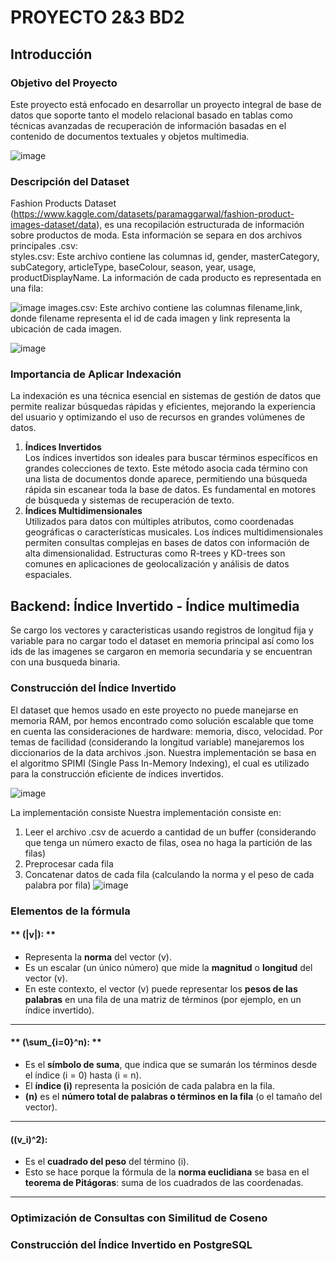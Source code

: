 # PROYECTO 2&3 BD2
## Introducción
### Objetivo del Proyecto
Este proyecto está enfocado en desarrollar un proyecto integral de base de datos que soporte tanto el modelo relacional basado en tablas como técnicas avanzadas de recuperación de información basadas en el contenido de documentos textuales y objetos multimedia. 

![image](https://github.com/user-attachments/assets/625d13fe-e682-4fef-b103-3b6f605f8ca6)
### Descripción del Dataset 
Fashion Products Dataset (https://www.kaggle.com/datasets/paramaggarwal/fashion-product-images-dataset/data), es una recopilación estructurada de información sobre productos de moda. Esta información se separa en dos archivos principales .csv:      
styles.csv: Este archivo contiene las columnas id, gender, masterCategory, subCategory, articleType, baseColour, season, year, usage, productDisplayName. La información de cada producto es representada en una fila:

![image](https://github.com/user-attachments/assets/4d750c32-5c14-4f8e-a1bc-a189f289d081)
images.csv: Este archivo contiene las columnas filename,link, donde filename representa el id de cada imagen y link representa la ubicación de cada imagen.

![image](https://github.com/user-attachments/assets/666c724e-957a-47f4-9892-8f75fbb9df04)
### Importancia de Aplicar Indexación
La indexación es una técnica esencial en sistemas de gestión de datos que permite realizar búsquedas rápidas y eficientes, mejorando la experiencia del usuario y optimizando el uso de recursos en grandes volúmenes de datos.
1. **Índices Invertidos**  
   Los índices invertidos son ideales para buscar términos específicos en grandes colecciones de texto. Este método asocia cada término con una lista de documentos donde aparece, permitiendo una búsqueda rápida sin escanear toda la base de datos. Es fundamental en motores de búsqueda y sistemas de recuperación de texto.
2. **Índices Multidimensionales**  
   Utilizados para datos con múltiples atributos, como coordenadas geográficas o características musicales. Los índices multidimensionales permiten consultas complejas en bases de datos con información de alta dimensionalidad. Estructuras como R-trees y KD-trees son comunes en aplicaciones de geolocalización y análisis de datos espaciales.
## Backend: Índice Invertido - Índice multimedia
Se cargo los vectores y caracteristicas usando registros de longitud fija y variable para no cargar todo el dataset en memoria principal así como los ids de las imagenes se cargaron en memoria secundaria y se encuentran con una busqueda binaria. 
### Construcción del Índice Invertido
El dataset que hemos usado en este proyecto no puede manejarse en memoria RAM, por hemos encontrado como solución escalable que tome en cuenta las consideraciones de hardware: memoria, disco, velocidad. Por temas de facilidad (considerando la longitud variable) manejaremos los diccionarios de la data archivos .json. Nuestra implementación se basa en el algoritmo SPIMI (Single Pass In-Memory Indexing), el cual es utilizado para la construcción eficiente de índices invertidos.

![image](https://github.com/user-attachments/assets/6621c10e-573c-4340-8159-0f8c44ba4fae)

La implementación consiste 
Nuestra implementación consiste en:

1. Leer el archivo .csv de acuerdo a cantidad de un buffer (considerando que tenga un número exacto de filas, osea no haga la partición de las filas)
2. Preprocesar cada fila
3. Concatenar datos de cada fila (calculando la norma y el peso de cada palabra por fila)
![image](https://github.com/user-attachments/assets/7c2afa53-9bbc-44b5-8905-e9b6f67aa959)
### Elementos de la fórmula

#### ** \(\|v\|\): **
- Representa la **norma** del vector \(v\).
- Es un escalar (un único número) que mide la **magnitud** o **longitud** del vector \(v\).
- En este contexto, el vector \(v\) puede representar los **pesos de las palabras** en una fila de una matriz de términos (por ejemplo, en un índice invertido).

---

#### ** \(\sum_{i=0}^n\): **
- Es el **símbolo de suma**, que indica que se sumarán los términos desde el índice \(i = 0\) hasta \(i = n\).
- El **índice \(i\)** representa la posición de cada palabra en la fila.
- **\(n\)** es el **número total de palabras o términos en la fila** (o el tamaño del vector).

---

#### **\((v_i)^2\):**
- Es el **cuadrado del peso** del término \(i\).
- Esto se hace porque la fórmula de la **norma euclidiana** se basa en el **teorema de Pitágoras**: suma de los cuadrados de las coordenadas.

---

### Optimización de Consultas con Similitud de Coseno


### Construcción del Índice Invertido en PostgreSQL

